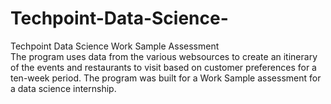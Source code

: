 # Techpoint-Data-Science-
Techpoint Data Science Work Sample Assessment </br>
The program uses data from the various websources to create an itinerary of the events and restaurants to visit based on customer preferences for a ten-week period.
The program was built for a Work Sample assessment for a data science internship.
